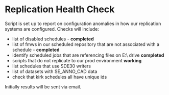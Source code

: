 # Replication Health Check

Script is set up to report on configuration anomalies in how our replication
systems are configured.  Checks will include:

* list of disabled schedules - **completed**
* list of fmws in our scheduled repository that are not associated with 
  a schedule - **completed**
* identify scheduled jobs that are referencing files on E:\ drive **completed**
* scripts that do not replicate to our prod environment **working**
* list schedules that use SDE30 writers 
* list of datasets with SE_ANNO_CAD data
* check that kirk schedules all have unique ids

Initially results will be sent via email.


